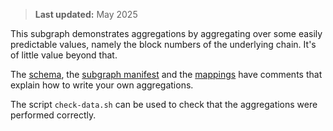 > **Last updated:** May 2025

This subgraph demonstrates aggregations by aggregating over some easily predictable values, namely
the block numbers of the underlying chain. It's of little value beyond that.

The [schema](./schema.graphql), the [subgraph manifest](./subgraph.yaml) and the
[mappings](./src/mappings/blocks.ts) have comments that explain how to write your own aggregations.

The script `check-data.sh` can be used to check that the aggregations were performed correctly.
